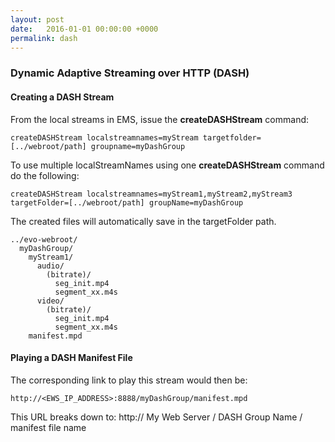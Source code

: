 ```yaml
---
layout: post
date:   2016-01-01 00:00:00 +0000
permalink: dash
---
```


### Dynamic Adaptive Streaming over HTTP (DASH)

#### Creating a DASH Stream

From the local streams in EMS, issue the **createDASHStream** command:

    createDASHStream localstreamnames=myStream targetfolder=[../webroot/path] groupname=myDashGroup

To use multiple localStreamNames using one **createDASHStream** command do the following:

    createDASHStream localstreamnames=myStream1,myStream2,myStream3 targetFolder=[../webroot/path] groupName=myDashGroup

The created files will automatically save in the targetFolder path.

    ../evo-webroot/
      myDashGroup/
        myStream1/
          audio/
            (bitrate)/
              seg_init.mp4
              segment_xx.m4s
          video/
            (bitrate)/
              seg_init.mp4
              segment_xx.m4s
        manifest.mpd

#### Playing a DASH Manifest File

The corresponding link to play this stream would then be:

    http://<EWS_IP_ADDRESS>:8888/myDashGroup/manifest.mpd

This URL breaks down to: http:// My Web Server / DASH Group Name / manifest file name

